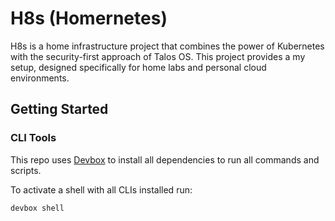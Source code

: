 # H8s (Homernetes)

H8s is a home infrastructure project that combines the power of Kubernetes with the security-first approach of Talos OS.
This project provides a my setup, designed specifically for home labs and personal cloud environments.

## Getting Started

### CLI Tools

This repo uses [Devbox](https://www.jetify.com/devbox) to install all dependencies to run all commands and scripts.

To activate a shell with all CLIs installed run:

```bash
devbox shell
```

